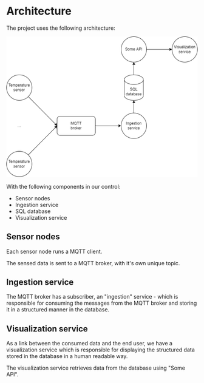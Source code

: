 # Architecture

The project uses the following architecture:

![diagram](diagrams/architecture.drawio.v1.png)

With the following components in our control:
- Sensor nodes
- Ingestion service
- SQL database
- Visualization service


## Sensor nodes
Each sensor node runs a MQTT client. 


The sensed data is sent to a MQTT broker, with it's own unique topic.


## Ingestion service
The MQTT broker has a subscriber, an "ingestion" service - which is responsible for consuming the messages from the MQTT broker and storing it in a structured manner in the database.


## Visualization service
As a link between the consumed data and the end user, we have a visualization service which is responsible for displaying the structured data stored in the database in a human readable way.


The visualization service retrieves data from the database using "Some API".



